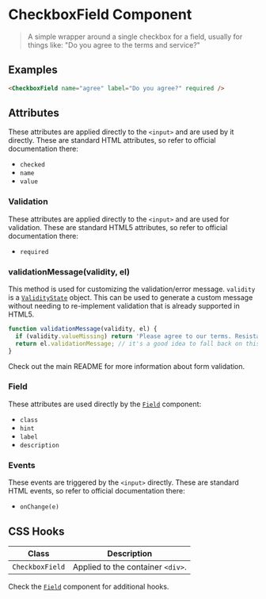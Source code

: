 
# CheckboxField Component

> A simple wrapper around a single checkbox for a field, usually for things like:
> "Do you agree to the terms and service?"


## Examples

```html
<CheckboxField name="agree" label="Do you agree?" required />
```


## Attributes

These attributes are applied directly to the `<input>` and are used by it directly. These
are standard HTML attributes, so refer to official documentation there:

 * `checked`
 * `name`
 * `value`

### Validation

These attributes are applied directly to the `<input>` and are used for validation. These
are standard HTML5 attributes, so refer to official documentation there:

 * `required`

### validationMessage(validity, el)

This method is used for customizing the validation/error message. `validity` is a
[`ValidityState`](https://developer.mozilla.org/en-US/docs/Web/API/ValidityState) object. This
can be used to generate a custom message without needing to re-implement validation that is
already supported in HTML5.

```js
function validationMessage(validity, el) {
  if (validity.valueMissing) return 'Please agree to our terms. Resistance is futile.';
  return el.validationMessage; // it's a good idea to fall back on this value
}
```

Check out the main README for more information about form validation.

### Field

These attributes are used directly by the [`Field`](../field) component:

 * `class`
 * `hint`
 * `label`
 * `description`

### Events

These events are triggered by the `<input>` directly. These are standard HTML events,
so refer to official documentation there:

 * `onChange(e)`


## CSS Hooks

| Class | Description |
| ----- | ------- |
| `CheckboxField` | Applied to the container `<div>`. |

Check the [`Field`](../field) component for additional hooks.
